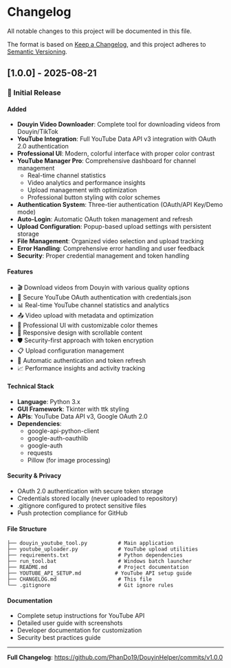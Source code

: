 # Changelog

All notable changes to this project will be documented in this file.

The format is based on [Keep a Changelog](https://keepachangelog.com/en/1.0.0/),
and this project adheres to [Semantic Versioning](https://semver.org/spec/v2.0.0.html).

## [1.0.0] - 2025-08-21

### 🎉 Initial Release

#### Added
- **Douyin Video Downloader**: Complete tool for downloading videos from Douyin/TikTok
- **YouTube Integration**: Full YouTube Data API v3 integration with OAuth 2.0 authentication
- **Professional UI**: Modern, colorful interface with proper color contrast
- **YouTube Manager Pro**: Comprehensive dashboard for channel management
  - Real-time channel statistics
  - Video analytics and performance insights
  - Upload management with optimization
  - Professional button styling with color schemes
- **Authentication System**: Three-tier authentication (OAuth/API Key/Demo mode)
- **Auto-Login**: Automatic OAuth token management and refresh
- **Upload Configuration**: Popup-based upload settings with persistent storage
- **File Management**: Organized video selection and upload tracking
- **Error Handling**: Comprehensive error handling and user feedback
- **Security**: Proper credential management and token handling

#### Features
- 🎬 Download videos from Douyin with various quality options
- 🔐 Secure YouTube OAuth authentication with credentials.json
- 📊 Real-time YouTube channel statistics and analytics
- 📤 Video upload with metadata and optimization
- 🎨 Professional UI with customizable color themes
- 📱 Responsive design with scrollable content
- 🛡️ Security-first approach with token encryption
- 📋 Upload configuration management
- 🔄 Automatic authentication and token refresh
- 📈 Performance insights and activity tracking

#### Technical Stack
- **Language**: Python 3.x
- **GUI Framework**: Tkinter with ttk styling
- **APIs**: YouTube Data API v3, Google OAuth 2.0
- **Dependencies**: 
  - google-api-python-client
  - google-auth-oauthlib
  - google-auth
  - requests
  - Pillow (for image processing)

#### Security & Privacy
- OAuth 2.0 authentication with secure token storage
- Credentials stored locally (never uploaded to repository)
- .gitignore configured to protect sensitive files
- Push protection compliance for GitHub

#### File Structure
```
├── douyin_youtube_tool.py          # Main application
├── youtube_uploader.py             # YouTube upload utilities
├── requirements.txt                # Python dependencies
├── run_tool.bat                    # Windows batch launcher
├── README.md                       # Project documentation
├── YOUTUBE_API_SETUP.md           # YouTube API setup guide
├── CHANGELOG.md                    # This file
└── .gitignore                      # Git ignore rules
```

#### Documentation
- Complete setup instructions for YouTube API
- Detailed user guide with screenshots
- Developer documentation for customization
- Security best practices guide

---

**Full Changelog**: https://github.com/PhanDo19/DouyinHelper/commits/v1.0.0
